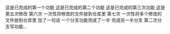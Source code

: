 这是已完成的第一个功能
这是已完成的第二个功能
这是已完成的第三次功能
这是第五次修改
第六次 一次性将修改的文件放到仓库里
第七次 一次性将多个修改的文件放到仓库里
加了一句话
一个分支功能完成了一半 完成另一半分支
第二次分支写功能...
